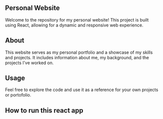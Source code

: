 ## Personal Website

Welcome to the repository for my personal website! This project is built using React, allowing for a dynamic and responsive web experience.

## About

This website serves as my personal portfolio and a showcase of my skills and projects. It includes information about me, my background, and the projects I've worked on.

## Usage

Feel free to explore the code and use it as a reference for your own projects or portofolio.

## How to run this react app

